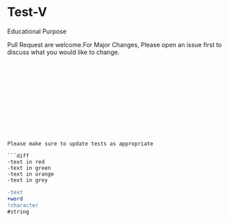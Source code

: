 # Test-V
Educational Purpose







































Pull Request are welcome.For Major Changes,
Please open an issue first to discuss what you would like to change.
```













Please make sure to update tests as appropriate

```diff
-text in red
-text in green
-text in orange
-text in grey
```
 ```diff
 -text
 +word
 !character
#string
```
